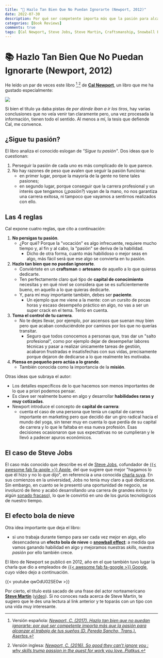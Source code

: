 ```yaml
---
title: "📖 Hazlo Tan Bien Que No Puedan Ignorarte (Newport, 2012)"
date: 2022-07-30
description: Por qué ser competente importa más que la pasión para alcanzar el trabajo de tus sueños.
categories: [Book Reviews]
comments: true
tags: [Cal Newport, Steve Jobs, Steve Martin, Craftsmanship, Snowball Effect]
---
```


# 📚 Hazlo Tan Bien Que No Puedan Ignorarte (Newport, 2012)

He leído un par de veces este libro [^1],[^2] de [**Cal Newport**](https://www.calnewport.com/), un libro que me ha gustado especialmente:

[![](/images/hazlo-tan-bien-que-no-puedan-ignorarte.jpeg)](https://amzn.to/3bet5X4)

Si bien el título ya daba pistas de _por dónde iban a ir los tiros_, hay varias conclusiones que no veía venir tan claramente pero, una vez procesada la información, tienen todo el sentido. Al menos a mí, la tesis que defiende Cal, me convence.

## ¿Sigue tu pasión?

El libro analiza el conocido eslogan de _"Sigue tu pasión"_. Dos ideas que lo cuestionan:

1. Perseguir la pasión de cada uno es más complicado de lo que parece.
2. No hay razones de peso que avalen que seguir la pasión funciona:
   - en primer lugar, porque la mayoría de la gente no tiene tales pasiones;
   - en segundo lugar, porque conseguir que la carrera profesional y un interés que tengamos (_¿pasión?_) vayan de la mano, no nos garantiza una carrera exitosa, ni tampoco que vayamos a sentirnos realizados con ello.

## Las 4 reglas

Cal expone cuatro reglas, que cito a continuación:

1. **No persigas tu pasión**.
   - ¿Por qué? Porque la "vocación" es algo infrecuente, requiere mucho tiempo y, al fin y al cabo, la "pasión" se deriva de la habilidad.
     - Dicho de otra forma, cuanto más habilidoso o mejor seas en algo, más fácil será que ese algo se convierta en tu pasión.
2. **Hazlo tan bien que no puedan ignorarte**.
   - Conviértete en un **craftsman** o **artesano** de aquello a lo que quieras dedicarte.
   - Ten perfectamente claro qué tipo de **capital de conocimiento** necesitas y en qué nivel se considera que se es suficientemente bueno, en aquello a lo que quieras dedicarte.
   - Y, para mí muy importante también, debes ser **paciente**.
     - Un ejemplo que me viene a la mente: con un cursito de pocas horas y escaso desempeño práctico en algo, no vas a ser un super crack en el tema. Tenlo en cuenta.
3. **Toma el control de tu carrera**.
   - No te dejes llevar, por ejemplo, por ascensos que suenan muy bien pero que acaban conduciéndote por caminos por los que no querías transitar.
     - Seguro que todos conocemos a personas que, tras dar un "salto profesional", como por ejemplo dejar de desempeñar labores técnicas y pasar a realizar únicamente tareas de gestión, acabaron frustradas e insatisfechas con sus vidas, precisamente porque dejaron de dedicarse a lo que realmente les motivaba.
4. **Piensa en pequeño pero actúa a lo grande**.
   - También conocida como la importancia de la **misión**.

Otras ideas que subraya el autor:

- Los detalles específicos de lo que hacemos son menos importantes de lo que a priori podemos pensar.
- Es clave ser realmente bueno en algo y desarrollar **habilidades raras y muy cotizadas**.
- Newport introduce el concepto de **capital de carrera**:
  - cuenta el caso de una persona que tenía un capital de carrera importante en marketing pero que decidió dar un giro radical hacia el mundo del yoga, sin tener muy en cuenta lo que perdía de su capital de carrera y lo que le faltaba en esa nueva profesión. Esas decisiones ocasionaron que sus expectativas no se cumplieran y le llevó a padecer apuros económicos.

## El caso de Steve Jobs

El caso más conocido que describe es el de [Steve Jobs](https://www.wikiwand.com/es/Steve_Jobs), cofundador de [{{< awesome fab fa-apple >}} Apple](https://www.apple.com/), del que sugiere que mejor "hagamos lo que él hizo y no lo que dijo", en referencia a una conocida [charla suya](https://www.youtube.com/watch?v=hXXwFG3_x2g). En sus comienzos en la universidad, Jobs no tenía muy claro a qué dedicarse. Sin embargo, en cuanto se le presentó una oportunidad de negocio, se involucró de lleno y acabó desarrollando una carrera de grandes éxitos (y algún [sonado fracaso](https://www.heraldousa.com/tendencias/2022/3/2/por-que-despidieron-steve-jobs-de-apple-en-1985-20820.html)), lo que le convirtió en uno de los gurús tecnológicos de nuestro tiempo.

## El efecto bola de nieve

Otra idea importante que deja el libro:

- si uno trabaja durante tiempo para ser cada vez mejor en algo, ello desencadena un **efecto bola de nieve** o [**snowball effect**](https://en.wikipedia.org/wiki/Snowball_effect): a medida que vamos ganando habilidad en algo y mejoramos nuestras _skills_, nuestra _pasión_ por ello también crece.

El libro de Newport se publicó en 2012, año en el que también tuvo lugar la charla que dio a empleados de [{{< awesome fab fa-google >}} Google](https://www.google.com/), cuyo vídeo dejo a continuación.

{{< youtube qwOdU02SE0w >}}

Por cierto, el título está sacado de una frase del actor norteamericano [**Steve Martin**](https://www.wikiwand.com/es/Steve_Martin) ([video](https://www.youtube.com/watch?v=teAvv6jnuXY)). Si no conoces nada acerca de Steve Martin, te sugiero que le des una lectura al link anterior y te toparás con un tipo con una vida muy interesante.

[^1]: Versión española: [_Newport, C. (2017). Hazlo tan bien que no puedan ignorarte: por qué ser competente importa más que la pasión para alcanzar el trabajo de tus sueños (D. Pereda Sancho, Trans.). Asertos._](https://amzn.to/3bet5X4)
[^2]: Versión inglesa: [_Newport, C. (2016). So good they can't ignore you : why skills trump passion in the quest for work you love. Piatkus._](https://amzn.to/3BrQ9fL)
